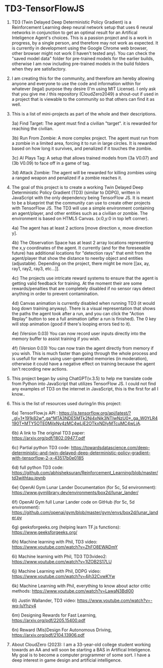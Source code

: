 # TD3-TensorFlowJS
1) TD3 (Twin Delayed Deep Deterministic Policy Gradient) is a Reinforcement Learning deep neural network setup that uses 6 neural networks in conjunction to get an optimal result for an Artifical Inteligence Agent's choices. This is a passion project and is a work in progress, by a single person, and therefore may not work as expected. It is currently in development using the Google Chrome web browser, other browser might not work (I haven't tested any). You can check the "saved model data" folder for pre-trained models for the earlier builds, otherwise I am now including pre-trained models in the build folders when they are satisfactory.

2) I am creating this for the community, and therefore am hereby allowing anyone and everyone to use the code and information within for whatever (legal) purpose they desire (I'm using MIT License). I only ask that you give me / this repository (CloudZero2049) a shout-out if used in a project that is viewable to the community so that others can find it as well.
   
3) This is a list of mini-projects as part of the whole and their descriptions.
   
	3a) Find Target: The agent must find a civilian "target".  it is rewarded for reaching the civilian.
   
	3b) Run From Zombie: A more complex project. The agent must run from a zombie in a limited area, forcing it to run in large circles. It is rewarded based on how long it survives, and penalized if it 		touches the zombie.

 	3c) AI Plays Tag: A setup that allows trained models from (3a V0.07) and (3b V0.09) to face off in a game of tag.

   	3d) Attack Zombie: The agent will be rewarded for killing zombies using a ranged weapon and penalized if a zombie reaches it.

5) The goal of this project is to create a working Twin Delayed Deep Deterministic Policy Gradient (TD3) (similar to DDPG), written in JavaScript with the only dependency being TensorFlow JS. It is meant to be a  blueprint that the community can use to create other projects with TensorFlow JS. The TD3 will use a simple environment containing an agent/player, and other entities such as a civilian or zombie. The environment is based on HTML5 Canvas. (x:0,y:0 in top left corner).
   
	4a) The agent has at least 2 actions [move direction x, move direction y].

	4b) The Observation Space has at least 2 array locations representing the x,y coordinates of the agent. It currently (and for the foreseeable future) has additional locations for "detection rays" that 	emit from the agent/player that show the distance to neerby object and entities (adjustable). Depending on the project, there might be more [[ax, ay, ray1, ray2, ray3, etc...]].

	4c) The projects use intricate reward systems to ensure that the agent is getting valid feedback for training. At the moment their are some rewards/penalties that are completely disabled if no sensor rays 	detect anything in order to prevent contamination.

	4d) Canvas animation is currently disabled when running TD3 (it would bog down training anyway). There is a visual representation that shows the paths the agent took after a run, and you can click the 	"Action Replay" button to see a full animation (after a run is finished). The 0 key will stop animation (good if there's looping errors tied to it).

 	4e) (Version 0.03) You can now record user inputs directly into the memory buffer to assist training if you wish.

   	4f) (Version 0.03) You can now train the agent directly from memory if you wish. This is much faster than going through the whole process and is usefull for when using user-generated memories (in 		moderation), otherwise it could have a negative effect on training because the agent isn't recording new actions.

6) This project began by using ChatGPT(v.3.5) to help me translate code from Python into JavaScript that utilizes TensorFlow JS. I could not find any examples of TD3 on the internet in JavaScript, this is the first for all I know..

7) This is the list of resources used during/in this project:
   
	6a) TensorFlow.js API : https://js.tensorflow.org/api/latest/?_gl=1*191k82w*_ga*MTA3NDE5MTk2Ni4xNjk3NTIwNzU0*_ga_W0YLR4190T*MTY5OTE0MjIxNy4zMC4wLjE2OTkxNDIyMTcuMC4wLjA.

	6b) A link to The original TD3 paper: https://arxiv.org/pdf/1802.09477.pdf

	6c) Partial python TD3 code: https://towardsdatascience.com/deep-deterministic-and-twin-delayed-deep-deterministic-policy-gradient-with-tensorflow-2-x-43517b0e0185

	6d) full python TD3 code: https://github.com/abhisheksuran/Reinforcement_Learning/blob/master/td3withtau.ipynb

 	6e) OpenAI Gym Lunar Lander Documentation (for 5c, 5d environment): https://www.gymlibrary.dev/environments/box2d/lunar_lander/

   	6f) OpenAI Gym full Lunar Lander code on GitHub (for 5c, 5d environment): https://github.com/openai/gym/blob/master/gym/envs/box2d/lunar_lander.py

	6g) geeksforgeeks.org (helping learn TF.js functions): https://www.geeksforgeeks.org/

	6h) Machine learning with Phil, TD3 video: https://www.youtube.com/watch?v=ZhFO8EWADmY

	6i) Machine learning with Phil, TD3 TD3video2: https://www.youtube.com/watch?v=1lZOB2S17LU

	6j) Machine Learning with Phil, DDPG video: https://www.youtube.com/watch?v=4jh32CvwKYw

	6k) Machine Learning with Phil, everything to know about actor critic methods: https://www.youtube.com/watch?v=LawaN3BdI00

	6l) Justin Wallander, TD3 video: https://www.youtube.com/watch?v=-wq-luYhzy4

 	6m) Designing Rewards for Fast Learning, https://arxiv.org/pdf/2205.15400.pdf

   	6n) Reward (Mis)Design For Autonomous Driving, https://arxiv.org/pdf/2104.13906.pdf

9) About CloudZero (2023): I am a 33-year-old college student working towards an AA and will soon be starting a BAS in Artifical Inteligence. My goal is to become a computer programmer of some sort. I have a deep interest in game design and artificial intelligence.
